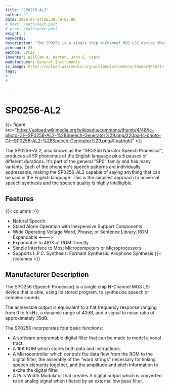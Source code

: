 ```yaml
---
title: "SP0256 AL2"
author: ""
date: 2020-07-27T16:29:49-07:00
# next: /path/next-post
# prev: /path/prev-post
weight: 2
keywords: 
description: "The SPO256 is a single chip N-Channel MOS LSI device that is able, using its stored program, to synthesize speech or complex sounds."
pincount: 28
method: LPC12
inventor: William A. Barton, John E. Stark
manufacturer: General Instruments
ic_image: https://upload.wikimedia.org/wikipedia/commons/thumb/4/48/Ic-photo-GI--SP0256-AL2-%28Speech-Generator%29.png/220px-Ic-photo-GI--SP0256-AL2-%28Speech-Generator%29.png
tags: 
# -  
# - 

---
```


# SP0256-AL2

{{< figure src="https://upload.wikimedia.org/wikipedia/commons/thumb/4/48/Ic-photo-GI--SP0256-AL2-%28Speech-Generator%29.png/220px-Ic-photo-GI--SP0256-AL2-%28Speech-Generator%29.png#floatright" >}}

The SP0256-AL2, also known as the "SPO256 Narrator Speech Processor", produces all 59 phonemes of the English language plus 5 pauses of different durations. It's part of the general "SP0" family and has many variants.  Each of the phoneme's speech patterns are individually addressable, making the SP0256-AL2 capable of saying anything that can be said in the English language. This is the simplest approach to universal speech synthesis and the speech quality is highly intelligible.

## Features
{{< columns >}}
* Natural Speech 
* Stand Alone Operation with Inexpensive Support Components
* Wide Operating Voltage Word, Phrase, or Sentence Library, ROM Expandable
<--->
* Expandable to 491K of ROM Directly
* Simple Interface to Most Microcomputers or Microprocessors
* Supports L.P.C. Synthesis: Formant Synthesis: Allophone Synthesis
{{< /columns >}}

## Manufacturer Description

The SPO256 (Speech Processor) is a single chip N-Channel MOS LSI device that is able, using its stored program, to synthesize speech or complex sounds.

The achievable output is equivalent to a flat frequency response ranging from 0 to 5 kHz, a dynamic range of 42dB, and a signal to noise ratio of approximately 35dB.

The SP0256 incorporates four basic functions:
* A software programable digital filter that can be made to model a vocal tract.
* A 16K ROM which stores both data and instructions.
* A Microcontroller which controls the data flow from the ROM to the digital filter, the assembly of the “word strings” necessary for linking speech elements together, and the amplitude and pitch information to excite the digital filter.
* A Puls Width Modulator that creates A digital output which is converted to an analog signal when filtered by an external low pass filter.